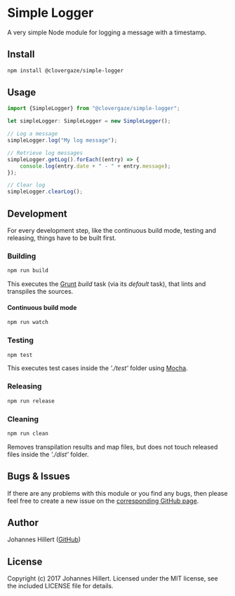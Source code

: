 # Simple Logger

A very simple Node module for logging a message with a timestamp.

## Install

~~~bash
npm install @clovergaze/simple-logger
~~~

## Usage

~~~typescript
import {SimpleLogger} from "@clovergaze/simple-logger";

let simpleLogger: SimpleLogger = new SimpleLogger();

// Log a message
simpleLogger.log("My log message");

// Retrieve log messages
simpleLogger.getLog().forEach((entry) => {
    console.log(entry.date + " - " + entry.message);
});

// Clear log
simpleLogger.clearLog();
~~~

## Development
For every development step, like the continuous build mode, testing and releasing, things have to be built first.

### Building

~~~bash
npm run build
~~~

This executes the [Grunt](https://gruntjs.com/) _build_ task (via its _default_ task), that lints and transpiles the
sources.

#### Continuous build mode

~~~bash
npm run watch
~~~

### Testing

~~~bash
npm test
~~~

This executes test cases inside the _'./test'_ folder using [Mocha](http://mochajs.org/).

### Releasing

~~~bash
npm run release
~~~

### Cleaning

~~~bash
npm run clean
~~~

Removes transpilation results and map files, but does not touch released files inside the _'./dist'_ folder.

## Bugs & Issues

If there are any problems with this module or you find any bugs, then please feel free to create a new issue on the
[corresponding GitHub page](https://github.com/clovergaze/simple-logger/issues).

## Author

Johannes Hillert ([GitHub](https://github.com/clovergaze))

## License

Copyright (c) 2017 Johannes Hillert. Licensed under the MIT license, see the included LICENSE file for details.